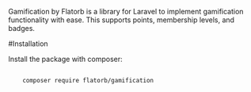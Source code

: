 Gamification by Flatorb is a library for Laravel to implement gamification functionality with ease. This supports points, membership levels, and badges.

#Installation

Install the package with composer:

<code>
    composer require flatorb/gamification
</code> 
